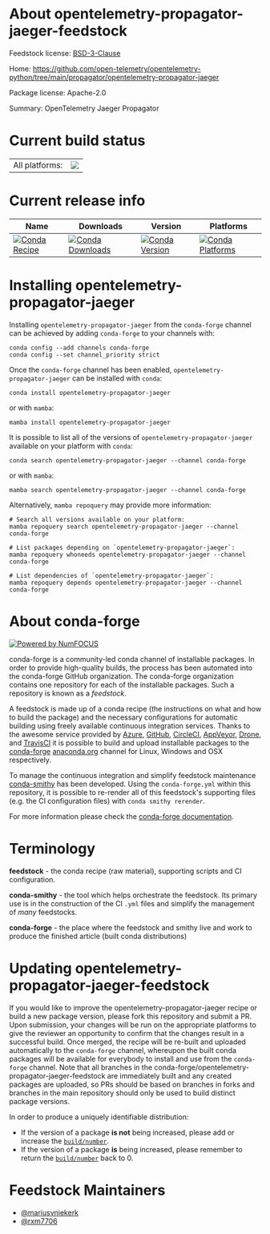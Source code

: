 About opentelemetry-propagator-jaeger-feedstock
===============================================

Feedstock license: [BSD-3-Clause](https://github.com/conda-forge/opentelemetry-propagator-jaeger-feedstock/blob/main/LICENSE.txt)

Home: https://github.com/open-telemetry/opentelemetry-python/tree/main/propagator/opentelemetry-propagator-jaeger

Package license: Apache-2.0

Summary: OpenTelemetry Jaeger Propagator

Current build status
====================


<table><tr><td>All platforms:</td>
    <td>
      <a href="https://dev.azure.com/conda-forge/feedstock-builds/_build/latest?definitionId=14549&branchName=main">
        <img src="https://dev.azure.com/conda-forge/feedstock-builds/_apis/build/status/opentelemetry-propagator-jaeger-feedstock?branchName=main">
      </a>
    </td>
  </tr>
</table>

Current release info
====================

| Name | Downloads | Version | Platforms |
| --- | --- | --- | --- |
| [![Conda Recipe](https://img.shields.io/badge/recipe-opentelemetry--propagator--jaeger-green.svg)](https://anaconda.org/conda-forge/opentelemetry-propagator-jaeger) | [![Conda Downloads](https://img.shields.io/conda/dn/conda-forge/opentelemetry-propagator-jaeger.svg)](https://anaconda.org/conda-forge/opentelemetry-propagator-jaeger) | [![Conda Version](https://img.shields.io/conda/vn/conda-forge/opentelemetry-propagator-jaeger.svg)](https://anaconda.org/conda-forge/opentelemetry-propagator-jaeger) | [![Conda Platforms](https://img.shields.io/conda/pn/conda-forge/opentelemetry-propagator-jaeger.svg)](https://anaconda.org/conda-forge/opentelemetry-propagator-jaeger) |

Installing opentelemetry-propagator-jaeger
==========================================

Installing `opentelemetry-propagator-jaeger` from the `conda-forge` channel can be achieved by adding `conda-forge` to your channels with:

```
conda config --add channels conda-forge
conda config --set channel_priority strict
```

Once the `conda-forge` channel has been enabled, `opentelemetry-propagator-jaeger` can be installed with `conda`:

```
conda install opentelemetry-propagator-jaeger
```

or with `mamba`:

```
mamba install opentelemetry-propagator-jaeger
```

It is possible to list all of the versions of `opentelemetry-propagator-jaeger` available on your platform with `conda`:

```
conda search opentelemetry-propagator-jaeger --channel conda-forge
```

or with `mamba`:

```
mamba search opentelemetry-propagator-jaeger --channel conda-forge
```

Alternatively, `mamba repoquery` may provide more information:

```
# Search all versions available on your platform:
mamba repoquery search opentelemetry-propagator-jaeger --channel conda-forge

# List packages depending on `opentelemetry-propagator-jaeger`:
mamba repoquery whoneeds opentelemetry-propagator-jaeger --channel conda-forge

# List dependencies of `opentelemetry-propagator-jaeger`:
mamba repoquery depends opentelemetry-propagator-jaeger --channel conda-forge
```


About conda-forge
=================

[![Powered by
NumFOCUS](https://img.shields.io/badge/powered%20by-NumFOCUS-orange.svg?style=flat&colorA=E1523D&colorB=007D8A)](https://numfocus.org)

conda-forge is a community-led conda channel of installable packages.
In order to provide high-quality builds, the process has been automated into the
conda-forge GitHub organization. The conda-forge organization contains one repository
for each of the installable packages. Such a repository is known as a *feedstock*.

A feedstock is made up of a conda recipe (the instructions on what and how to build
the package) and the necessary configurations for automatic building using freely
available continuous integration services. Thanks to the awesome service provided by
[Azure](https://azure.microsoft.com/en-us/services/devops/), [GitHub](https://github.com/),
[CircleCI](https://circleci.com/), [AppVeyor](https://www.appveyor.com/),
[Drone](https://cloud.drone.io/welcome), and [TravisCI](https://travis-ci.com/)
it is possible to build and upload installable packages to the
[conda-forge](https://anaconda.org/conda-forge) [anaconda.org](https://anaconda.org/)
channel for Linux, Windows and OSX respectively.

To manage the continuous integration and simplify feedstock maintenance
[conda-smithy](https://github.com/conda-forge/conda-smithy) has been developed.
Using the ``conda-forge.yml`` within this repository, it is possible to re-render all of
this feedstock's supporting files (e.g. the CI configuration files) with ``conda smithy rerender``.

For more information please check the [conda-forge documentation](https://conda-forge.org/docs/).

Terminology
===========

**feedstock** - the conda recipe (raw material), supporting scripts and CI configuration.

**conda-smithy** - the tool which helps orchestrate the feedstock.
                   Its primary use is in the construction of the CI ``.yml`` files
                   and simplify the management of *many* feedstocks.

**conda-forge** - the place where the feedstock and smithy live and work to
                  produce the finished article (built conda distributions)


Updating opentelemetry-propagator-jaeger-feedstock
==================================================

If you would like to improve the opentelemetry-propagator-jaeger recipe or build a new
package version, please fork this repository and submit a PR. Upon submission,
your changes will be run on the appropriate platforms to give the reviewer an
opportunity to confirm that the changes result in a successful build. Once
merged, the recipe will be re-built and uploaded automatically to the
`conda-forge` channel, whereupon the built conda packages will be available for
everybody to install and use from the `conda-forge` channel.
Note that all branches in the conda-forge/opentelemetry-propagator-jaeger-feedstock are
immediately built and any created packages are uploaded, so PRs should be based
on branches in forks and branches in the main repository should only be used to
build distinct package versions.

In order to produce a uniquely identifiable distribution:
 * If the version of a package **is not** being increased, please add or increase
   the [``build/number``](https://docs.conda.io/projects/conda-build/en/latest/resources/define-metadata.html#build-number-and-string).
 * If the version of a package **is** being increased, please remember to return
   the [``build/number``](https://docs.conda.io/projects/conda-build/en/latest/resources/define-metadata.html#build-number-and-string)
   back to 0.

Feedstock Maintainers
=====================

* [@mariusvniekerk](https://github.com/mariusvniekerk/)
* [@rxm7706](https://github.com/rxm7706/)

